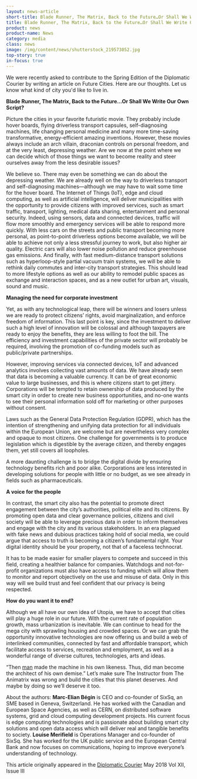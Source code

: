 ```yaml
---
layout: news-article
short-title: Blade Runner, The Matrix, Back to the Future…Or Shall We Write Our Own Script? 
title: Blade Runner, The Matrix, Back to the Future…Or Shall We Write Our Own Script?
product: news
product-name: News
category: media
class: news
image: /img/content/news/shutterstock_219573052.jpg
top-story: true
in-focus: true
---
```


We were recently asked to contribute to the Spring Edition of the Diplomatic Courier by writing an article on Future Cities. Here are our thoughts. Let us know what kind of city you'd like to live in.

**Blade Runner, The Matrix, Back to the Future…Or Shall We Write Our Own Script?**

Picture the cities in your favorite futuristic movie. They probably include hover boards, flying driverless transport capsules, self-diagnosing machines, life changing personal medicine and many more time-saving transformative, energy-efficient amazing inventions. However, these movies always include an arch villain, draconian controls on personal freedom, and at the very least, depressing weather. Are we now at the point where we can decide which of those things we want to become reality and steer ourselves away from the less desirable issues?

We believe so. There may even be something we can do about the depressing weather. We are already well on the way to driverless transport and self-diagnosing machines—although we may have to wait some time for the hover board. The Internet of Things (IoT), edge and cloud computing, as well as artificial intelligence, will deliver municipalities with the opportunity to provide citizens with improved services, such as smart traffic, transport, lighting, medical data sharing, entertainment and personal security. Indeed, using sensors, data and connected devices, traffic will flow more smoothly and emergency services will be able to respond more quickly. With less cars on the streets and public transport becoming more personal, as point-to-point driverless options become available, we will be able to achieve not only a less stressful journey to work, but also higher air quality. Electric cars will also lower noise pollution and reduce greenhouse gas emissions. And finally, with fast medium-distance transport solutions such as hyperloop-style partial vacuum train systems, we will be able to rethink daily commutes and inter-city transport strategies. This should lead to more lifestyle options as well as our ability to remodel public spaces as exchange and interaction spaces, and as a new outlet for urban art, visuals, sound and music.

**Managing the need for corporate investment**

Yet, as with any technological leap, there will be winners and losers unless we are ready to protect citizens’ rights, avoid marginalization, and enforce freedom of information. This last point is key, since the investment to deliver such a high level of innovation will be colossal and although taxpayers are ready to enjoy the benefits, they are less willing to foot the bill. The efficiency and investment capabilities of the private sector will probably be required, involving the promotion of co-funding models such as public/private partnerships.

However, improving services via connected devices, IoT and advanced analytics involves collecting vast amounts of data. We have already seen that data is becoming a valuable currency. It can be of great economic value to large businesses, and this is where citizens start to get jittery. Corporations will be tempted to retain ownership of data produced by the smart city in order to create new business opportunities, and no-one wants to see their personal information sold off for marketing or other purposes without consent.

Laws such as the General Data Protection Regulation (GDPR), which has the intention of strengthening and unifying data protection for all individuals within the European Union, are welcome but are nevertheless very complex and opaque to most citizens. One challenge for governments is to produce legislation which is digestible by the average citizen, and thereby engages them, yet still covers all loopholes.

A more daunting challenge is to bridge the digital divide by ensuring technology benefits rich and poor alike. Corporations are less interested in developing solutions for people with little or no budget, as we see already in fields such as pharmaceuticals.

**A voice for the people**

In contrast, the smart city also has the potential to promote direct engagement between the city’s authorities, political elite and its citizens. By promoting open data and clear governance policies, citizens and civil society will be able to leverage precious data in order to inform themselves and engage with the city and its various stakeholders. In an era plagued with fake news and dubious practices taking hold of social media, we could argue that access to truth is becoming a citizen’s fundamental right. Your digital identity should be your property, not that of a faceless technocrat.

It has to be made easier for smaller players to compete and succeed in this field, creating a healthier balance for companies. Watchdogs and not-for-profit organizations must also have access to funding which will allow them to monitor and report objectively on the use and misuse of data. Only in this way will we build trust and feel confident that our privacy is being respected.

**How do you want it to end?**

Although we all have our own idea of Utopia, we have to accept that cities will play a huge role in our future. With the current rate of population growth, mass urbanization is inevitable. We can continue to head for the mega city with sprawling housing and crowded spaces. Or we can grab the opportunity innovative technologies are now offering us and build a web of interlinked communities, connected by fast and affordable transport, which facilitate access to services, recreation and employment, as well as a wonderful range of diverse cultures, technologies, arts and ideas.

“Then [man](http://matrix.wikia.com/wiki/Humans) made the machine in his own likeness. Thus, did man become the architect of his own demise.” Let’s make sure The Instructor from The Animatrix was wrong and build the cities that this planet deserves. And maybe by doing so we’ll deserve it too.

About the authors: **Marc-Elian Bégin** is CEO and co-founder of SixSq, an SME based in Geneva, Switzerland. He has worked with the Canadian and European Space Agencies, as well as CERN, on distributed software systems, grid and cloud computing development projects. His current focus is edge computing technologies and is passionate about building smart city solutions and open data access which will deliver real and tangible benefits to society. **Louise Merifield** is Operations Manager and co-founder of SixSq. She has worked for the UK public service and the European Central Bank and now focuses on communications, hoping to improve everyone’s understanding of technology.


This article originally appeared in the [Diplomatic Courier](https://www.diplomaticourier.com/blade-runner-the-matrix-back-to-the-futureor-shall-we-write-our-own-script/) May 2018 Vol XII, Issue III
